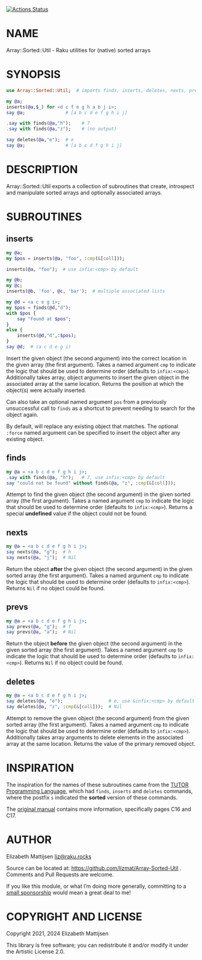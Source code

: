 [![Actions Status](https://github.com/lizmat/Array-Sorted-Util/workflows/test/badge.svg)](https://github.com/lizmat/Array-Sorted-Util/actions)

NAME
====

Array::Sorted::Util - Raku utilities for (native) sorted arrays

SYNOPSIS
========

```raku
use Array::Sorted::Util;  # imports finds, inserts, deletes, nexts, prevs

my @a;
inserts(@a,$_) for <d c f e g h a b j i>;
say @a;               # [a b c d e f g h i j]

.say with finds(@a,"h");    # 7
.say with finds(@a,"z");    # (no output)

say deletes(@a,"e");  # e
say @a;               # [a b c d f g h i j]
```

DESCRIPTION
===========

Array::Sorted::Util exports a collection of subroutines that create, introspect and manipulate sorted arrays and optionally associated arrays.

SUBROUTINES
===========

inserts
-------

```raku
my @a;
my $pos = inserts(@a, "foo", :cmp(&[coll]));

inserts(@a, "foo");  # use infix:<cmp> by default

my @b;
my @c;
inserts(@b, 'foo', @c, 'bar');  # multiple associated lists

my @d = <a c e g i>;
my $pos = finds(@d,"d");
with $pos {
    say "Found at $pos";
}
else {
    inserts(@d,"d",:$pos);
}
say @d;  # (a c d e g i)
```

Insert the given object (the second argument) into the correct location in the given array (the first argument). Takes a named argument `cmp` to indicate the logic that should be used to determine order (defaults to `infix:<cmp>`). Additionally takes array, object arguments to insert the given object in the associated array at the same location. Returns the position at which the object(s) were actually inserted.

Can also take an optional named argument `pos` from a previously unsuccessful call to `finds` as a shortcut to prevent needing to search for the object again.

By default, will replace any existing object that matches. The optional `:force` named argument can be specified to insert the object after any existing object.

finds
-----

```raku
my @a = <a b c d e f g h i j>;
.say with finds(@a, "h");   # 7, use infix:<cmp> by default
say "could not be found" without finds(@a, "z", :cmp(&[coll]));
```

Attempt to find the given object (the second argument) in the given sorted array (the first argument). Takes a named argument `cmp` to indicate the logic that should be used to determine order (defaults to `infix:<cmp>`). Returns a special **undefined** value if the object could not be found.

nexts
-----

```raku
my @a = <a b c d e f g h i j>;
say nexts(@a, "g");  # h
say nexts(@a, "j");  # Nil
```

Return the object **after** the given object (the second argument) in the given sorted array (the first argument). Takes a named argument `cmp` to indicate the logic that should be used to determine order (defaults to `infix:<cmp>`). Returns `Nil` if no object could be found.

prevs
-----

```raku
my @a = <a b c d e f g h i j>;
say prevs(@a, "g");  # f
say prevs(@a, "a");  # Nil
```

Return the object **before** the given object (the second argument) in the given sorted array (the first argument). Takes a named argument `cmp` to indicate the logic that should be used to determine order (defaults to `infix:<cmp>`). Returns `Nil` if no object could be found.

deletes
-------

```raku
my @a = <a b c d e f g h i j>;
say deletes(@a, "e");                 # e, use &infix:<cmp> by default
say deletes(@a, "z", :cmp(&[coll]));  # Nil
```

Attempt to remove the given object (the second argument) from the given sorted array (the first argument). Takes a named argument `cmp` to indicate the logic that should be used to determine order (defaults to `infix:<cmp>`). Additionally takes array arguments to delete elements in the associated array at the same location. Returns the value of the primary removed object.

INSPIRATION
===========

The inspiration for the names of these subroutines came from the [TUTOR Programming Language](https://en.wikipedia.org/wiki/TUTOR), which had `finds`, `inserts` and `deletes` commands, where the postfix `s` indicated the **sorted** version of these commands.

The [original manual](https://files.eric.ed.gov/fulltext/ED208879.pdf) contains more information, specifically pages C16 and C17.

AUTHOR
======

Elizabeth Mattijsen <liz@raku.rocks>

Source can be located at: https://github.com/lizmat/Array-Sorted-Util . Comments and Pull Requests are welcome.

If you like this module, or what I’m doing more generally, committing to a [small sponsorship](https://github.com/sponsors/lizmat/) would mean a great deal to me!

COPYRIGHT AND LICENSE
=====================

Copyright 2021, 2024 Elizabeth Mattijsen

This library is free software; you can redistribute it and/or modify it under the Artistic License 2.0.

